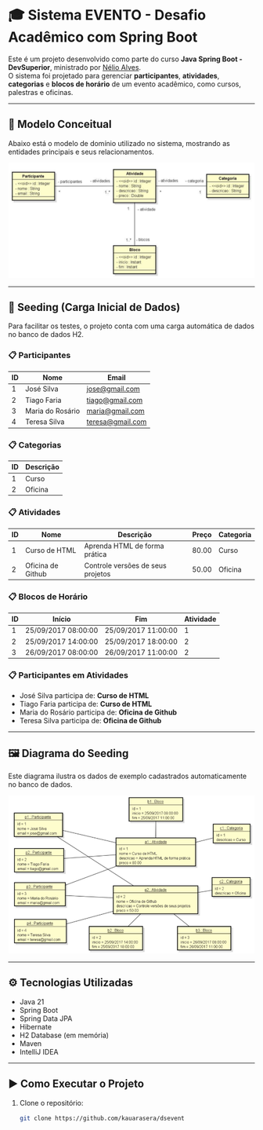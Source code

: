# 🎓 Sistema EVENTO - Desafio Acadêmico com Spring Boot

Este é um projeto desenvolvido como parte do curso **Java Spring Boot - DevSuperior**, ministrado por [Nélio Alves](https://devsuperior.com/).  
O sistema foi projetado para gerenciar **participantes**, **atividades**, **categorias** e **blocos de horário** de um evento acadêmico, como cursos, palestras e oficinas.

---

## 🧠 Modelo Conceitual

Abaixo está o modelo de domínio utilizado no sistema, mostrando as entidades principais e seus relacionamentos.

![Modelo de Domínio - Evento](./event-model.png)

---

## 🌱 Seeding (Carga Inicial de Dados)

Para facilitar os testes, o projeto conta com uma carga automática de dados no banco de dados H2.

### 📋 Participantes

| ID | Nome              | Email              |
|----|-------------------|--------------------|
| 1  | José Silva        | jose@gmail.com     |
| 2  | Tiago Faria       | tiago@gmail.com    |
| 3  | Maria do Rosário  | maria@gmail.com    |
| 4  | Teresa Silva      | teresa@gmail.com   |

### 📋 Categorias

| ID | Descrição |
|----|-----------|
| 1  | Curso     |
| 2  | Oficina   |

### 📋 Atividades

| ID | Nome               | Descrição                             | Preço | Categoria |
|----|--------------------|----------------------------------------|-------|-----------|
| 1  | Curso de HTML      | Aprenda HTML de forma prática          | 80.00 | Curso     |
| 2  | Oficina de Github  | Controle versões de seus projetos      | 50.00 | Oficina   |

### 📋 Blocos de Horário

| ID | Início               | Fim                  | Atividade |
|----|----------------------|----------------------|-----------|
| 1  | 25/09/2017 08:00:00  | 25/09/2017 11:00:00  | 1         |
| 2  | 25/09/2017 14:00:00  | 25/09/2017 18:00:00  | 2         |
| 3  | 26/09/2017 08:00:00  | 26/09/2017 11:00:00  | 2         |

### 📋 Participantes em Atividades

- José Silva participa de: **Curso de HTML**
- Tiago Faria participa de: **Curso de HTML**
- Maria do Rosário participa de: **Oficina de Github**
- Teresa Silva participa de: **Oficina de Github**

---

## 🖼️ Diagrama do Seeding

Este diagrama ilustra os dados de exemplo cadastrados automaticamente no banco de dados.

![Diagrama Seeding](./seeding-diagram.png)

---

## ⚙️ Tecnologias Utilizadas

- Java 21
- Spring Boot
- Spring Data JPA
- Hibernate
- H2 Database (em memória)
- Maven
- IntelliJ IDEA

---

## ▶️ Como Executar o Projeto

1. Clone o repositório:
   ```bash
   git clone https://github.com/kauarasera/dsevent
